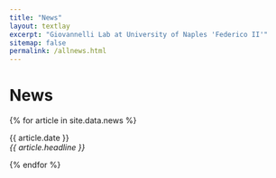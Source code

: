 ```yaml
---
title: "News"
layout: textlay
excerpt: "Giovannelli Lab at University of Naples 'Federico II'"
sitemap: false
permalink: /allnews.html
---
```


# News

{% for article in site.data.news %}
<p>{{ article.date }} <br>
<em>{{ article.headline }}</em></p>
{% endfor %}
